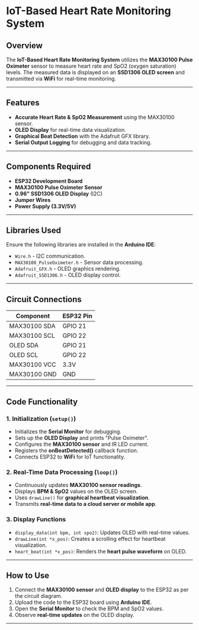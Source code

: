 # IoT-Based Heart Rate Monitoring System

## Overview

The **IoT-Based Heart Rate Monitoring System** utilizes the **MAX30100 Pulse Oximeter** sensor to measure heart rate and SpO2 (oxygen saturation) levels. The measured data is displayed on an **SSD1306 OLED screen** and transmitted via **WiFi** for real-time monitoring.

---

## Features

- **Accurate Heart Rate & SpO2 Measurement** using the MAX30100 sensor.
- **OLED Display** for real-time data visualization.
- **Graphical Beat Detection** with the Adafruit GFX library.
- **Serial Output Logging** for debugging and data tracking.

---

## Components Required

- **ESP32 Development Board**
- **MAX30100 Pulse Oximeter Sensor**
- **0.96" SSD1306 OLED Display** (I2C)
- **Jumper Wires**
- **Power Supply (3.3V/5V)**

---

## Libraries Used

Ensure the following libraries are installed in the **Arduino IDE**:

- `Wire.h` - I2C communication.
- `MAX30100_PulseOximeter.h` - Sensor data processing.
- `Adafruit_GFX.h` - OLED graphics rendering.
- `Adafruit_SSD1306.h` - OLED display control.
  
---

## Circuit Connections

| Component | ESP32 Pin |
|-----------|------------|
| MAX30100 SDA | GPIO 21 |
| MAX30100 SCL | GPIO 22 |
| OLED SDA | GPIO 21 |
| OLED SCL | GPIO 22 |
| MAX30100 VCC | 3.3V |
| MAX30100 GND | GND |

---

## Code Functionality

### 1. Initialization (`setup()`)

- Initializes the **Serial Monitor** for debugging.
- Sets up the **OLED Display** and prints "Pulse Oximeter".
- Configures the **MAX30100 sensor** and IR LED current.
- Registers the **onBeatDetected()** callback function.
- Connects ESP32 to **WiFi** for IoT functionality.

### 2. Real-Time Data Processing (`loop()`)

- Continuously updates **MAX30100 sensor readings**.
- Displays **BPM & SpO2** values on the OLED screen.
- Uses `drawLine()` for **graphical heartbeat visualization**.
- Transmits **real-time data to a cloud server or mobile app**.

### 3. Display Functions

- `display_data(int bpm, int spo2)`: Updates OLED with real-time values.
- `drawLine(int *x_pos)`: Creates a scrolling effect for heartbeat visualization.
- `heart_beat(int *x_pos)`: Renders the **heart pulse waveform** on OLED.

---

## How to Use

1. Connect the **MAX30100 sensor** and **OLED display** to the ESP32 as per the circuit diagram.
2. Upload the code to the ESP32 board using **Arduino IDE**.
3. Open the **Serial Monitor** to check the BPM and SpO2 values.
4. Observe **real-time updates** on the OLED display.

---







